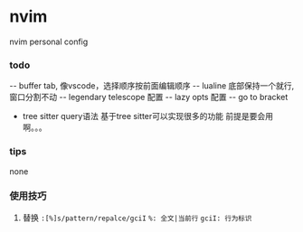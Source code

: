 # nvim
nvim personal config

### todo
-- buffer tab, 像vscode，选择顺序按前面编辑顺序
-- lualine 底部保持一个就行, 窗口分割不动
-- legendary telescope 配置
-- lazy opts 配置
-- go to bracket 
- tree sitter query语法 基于tree sitter可以实现很多的功能 前提是要会用啊。。。

### tips
none

### 使用技巧
1. 替换 `:[%]s/pattern/repalce/gciI` `%: 全文|当前行` `gciI: 行为标识`
